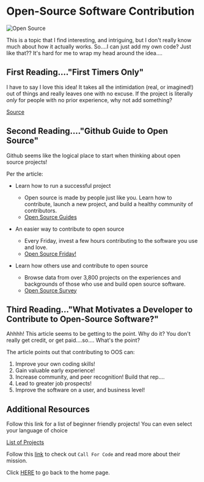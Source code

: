 # Open-Source Software Contribution

![Open Source](https://encrypted-tbn0.gstatic.com/images?q=tbn:ANd9GcQ19dcuXXVGvewzY4-el99NLCRMWP_jL1jbrQ&usqp=CAU)

This is a topic that I find interesting, and intriguing, but I don't really know much about how it actually works.  So....I can just add my own code?  Just like that??  It's hard for me to wrap my head around the idea....

## First Reading...."First Timers Only"

I have to say I love this idea!  It takes all the intimidation (real, or imagined!) out of things and really leaves one with no excuse.  If the project is literally _only_ for people with no prior experience, why not add something?

[Source](https://www.firsttimersonly.com/)

## Second Reading...."Github Guide to Open Source"

Github seems like the logical place to start when thinking about open source projects!  

Per the article:

- Learn how to run a successful project
  - Open source is made by people just like you. Learn how to contribute, launch a new project, and build a healthy community of contributors.
  - [Open Source Guides](https://opensource.guide/)

- An easier way to contribute to open source
  - Every Friday, invest a few hours contributing to the software you use and love.
  - [Open Source Friday!](https://opensourcefriday.com/)

- Learn how others use and contribute to open source
  - Browse data from over 3,800 projects on the experiences and backgrounds of those who use and build open source software.
  - [Open Source Survey](https://opensourcesurvey.org/)

## Third Reading..."What Motivates a Developer to Contribute to Open-Source Software?"

Ahhhh!  This article seems to be getting to the point.
Why do it?  You don't really get credit, or get paid....so....
What's the point?

The article points out that contributing to OOS can:

1. Improve your own coding skills!
2. Gain valuable early experience!
3. Increase community, and peer recognition!  Build that rep....
4. Lead to greater job prospects!
5. Improve the software on a user, and business level!

## Additional Resources

Follow this link for a list of beginner friendly projects!
You can even select your language of choice

[List of Projects](https://github.com/search?q=label%3Agood-first-issue+archived%3Afalse)

Follow this [link](https://callforcode.org/) to check out `Call For Code` and read more about their mission.

Click [HERE](README.md) to go back to the home page.